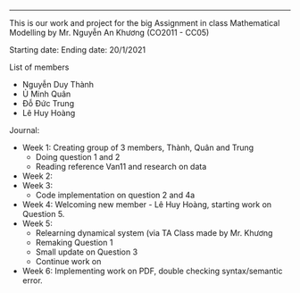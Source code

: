 ------------------------------------------------------------------------------------------
This is our work and project for the big Assignment in class Mathematical Modelling by Mr. Nguyễn An Khương (CO2011 - CC05)

Starting date:
Ending date: 20/1/2021

List of members
- Nguyễn Duy Thành
- Ủ Minh Quân
- Đỗ Đức Trung
- Lê Huy Hoàng

Journal:

- Week 1: Creating group of 3 members, Thành, Quân and Trung
  + Doing question 1 and 2
  + Reading reference Van11 and research on data
- Week 2:
- Week 3: 
  + Code implementation on question 2 and 4a
- Week 4: Welcoming new member - Lê Huy Hoàng, starting work on Question 5.
- Week 5: 
  + Relearning dynamical system (via TA Class made by Mr. Khương
  + Remaking Question 1 
  + Small update on Question 3
  + Continue work on 
- Week 6: Implementing work on PDF, double checking syntax/semantic error.
